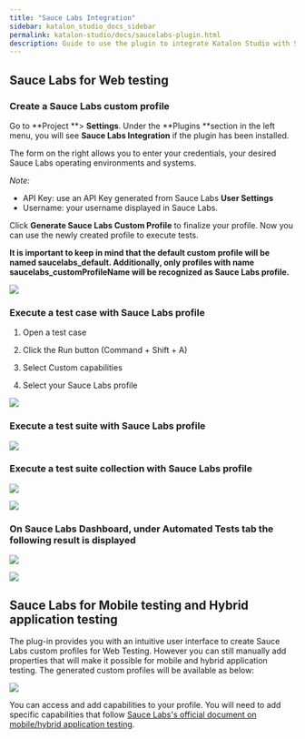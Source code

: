 ```yaml
---
title: "Sauce Labs Integration" 
sidebar: katalon_studio_docs_sidebar
permalink: katalon-studio/docs/saucelabs-plugin.html 
description: Guide to use the plugin to integrate Katalon Studio with Sauce Labs.
---
```


## Sauce Labs for Web testing

### Create a Sauce Labs custom profile

Go to **Project **> **Settings**. Under the **Plugins **section in the left menu, you will see **Sauce Labs Integration** if the plugin has been installed. 

The form on the right allows you to enter your credentials, your desired Sauce Labs operating environments and systems. 

_Note:_
* API Key: use an API Key generated from Sauce Labs **User Settings**
* Username: your username displayed in Sauce Labs.

Click  **Generate Sauce Labs Custom Profile** to finalize your profile. Now you can use the newly created profile to execute tests.

**It is important to keep in mind that the default custom profile will be named saucelabs_default. Additionally, only profiles with name saucelabs_customProfileName will be recognized as Sauce Labs profile.**

![](../../images/katalon-studio/docs/saucelabs-plugin/1-setting.png)

### Execute a test case with Sauce Labs profile

1. Open a test case

2. Click the Run button (Command + Shift + A)

3. Select Custom capabilities

4. Select your Sauce Labs profile

![](../../images/katalon-studio/docs/saucelabs-plugin/2-execute-test-case.png)

### Execute a test suite with Sauce Labs profile

![](../../images/katalon-studio/docs/saucelabs-plugin/3-execute-test-suite.png)

### Execute a test suite collection with Sauce Labs profile

![](../../images/katalon-studio/docs/saucelabs-plugin/4-execute-test-suite.png)

![](../../images/katalon-studio/docs/saucelabs-plugin/5-environment.png)


### On Sauce Labs Dashboard, under Automated Tests tab the following result is displayed

![](../../images/katalon-studio/docs/saucelabs-plugin/7-result.png)

![](../../images/katalon-studio/docs/saucelabs-plugin/6-result.png)

## Sauce Labs for Mobile testing and Hybrid application testing

The plug-in provides you with an intuitive user interface to create Sauce Labs custom profiles for Web Testing. However you can still manually add properties that will make it possible for mobile and hybrid application testing. The generated custom profiles will be available as below:

![](../../images/katalon-studio/docs/saucelabs-plugin/8-mobile-hybrid-testing.png)

You can access and add capabilities to your profile. You will need to add specific capabilities that follow [Sauce Labs's official document on mobile/hybrid application testing](https://wiki.saucelabs.com/display/DOCS/Examples+of+Test+Configuration+Options+for+Mobile+Native+Application+Tests).
